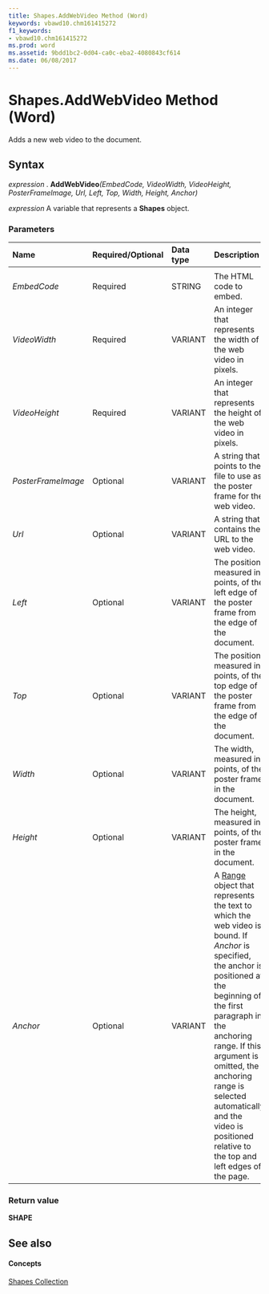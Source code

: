 ```yaml
---
title: Shapes.AddWebVideo Method (Word)
keywords: vbawd10.chm161415272
f1_keywords:
- vbawd10.chm161415272
ms.prod: word
ms.assetid: 9bdd1bc2-0d04-ca0c-eba2-4080843cf614
ms.date: 06/08/2017
---
```



# Shapes.AddWebVideo Method (Word)

Adds a new web video to the document.


## Syntax

 _expression_ . **AddWebVideo**_(EmbedCode,_ _VideoWidth,_ _VideoHeight,_ _PosterFrameImage,_ _Url,_ _Left,_ _Top,_ _Width,_ _Height,_ _Anchor)_

 _expression_ A variable that represents a **Shapes** object.


### Parameters



|**Name**|**Required/Optional**|**Data type**|**Description**|
|:-----|:-----|:-----|:-----|
|||||
| _EmbedCode_|Required|STRING|The HTML code to embed.|
| _VideoWidth_|Required|VARIANT|An integer that represents the width of the web video in pixels.|
| _VideoHeight_|Required|VARIANT|An integer that represents the height of the web video in pixels.|
| _PosterFrameImage_|Optional|VARIANT|A string that points to the file to use as the poster frame for the web video.|
| _Url_|Optional|VARIANT|A string that contains the URL to the web video.|
| _Left_|Optional|VARIANT|The position, measured in points, of the left edge of the poster frame from the edge of the document.|
| _Top_|Optional|VARIANT|The position, measured in points, of the top edge of the poster frame from the edge of the document.|
| _Width_|Optional|VARIANT|The width, measured in points, of the poster frame in the document.|
| _Height_|Optional|VARIANT|The height, measured in points, of the poster frame in the document.|
| _Anchor_|Optional|VARIANT|A [Range](range-object-word.md) object that represents the text to which the web video is bound. If _Anchor_ is specified, the anchor is positioned at the beginning of the first paragraph in the anchoring range. If this argument is omitted, the anchoring range is selected automatically and the video is positioned relative to the top and left edges of the page.|

### Return value

 **SHAPE**


## See also


#### Concepts


[Shapes Collection](shapes-object-word.md)

